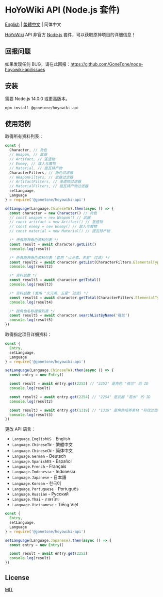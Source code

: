 # HoYoWiki API (Node.js 套件)

[English](README.md) | [繁體中文](README_ZH-TW.md) | 简体中文

[HoYoWiki](https://wiki.hoyolab.com/) API 非官方 [Node.js](https://nodejs.org/) 套件，可以获取原神项目的详细信息！

## 回报问题

如果发现任何 BUG，请在此回报：<https://github.com/GoneTone/node-hoyowiki-api/issues>

## 安装

需要 Node.js 14.0.0 或更高版本。

```sh-session
npm install @gonetone/hoyowiki-api
```

## 使用范例

取得所有资料列表：

```javascript
const {
  Character, // 角色
  // Weapon, // 武器
  // Artifact, // 圣遗物
  // Enemy, // 敌人与魔物
  // Material, // 提瓦特产物
  CharacterFilters, // 角色过滤器
  // WeaponFilters, // 武器过滤器
  // ArtifactFilters, // 圣遗物过滤器
  // MaterialFilters, // 提瓦特产物过滤器
  setLanguage,
  Language
} = require('@gonetone/hoyowiki-api')

setLanguage(Language.ChineseTW).then(async () => {
  const character = new Character() // 角色
  // const weapon = new Weapon() // 武器
  // const artifact = new Artifact() // 圣遗物
  // const enemy = new Enemy() // 敌人与魔物
  // const material = new Material() // 提瓦特产物

  /* 所有原神角色资料列表 */
  const result = await character.getList()
  console.log(result)

  /* 所有原神角色资料列表 (套用 "火元素、五星" 过滤) */
  const result2 = await character.getList(CharacterFilters.ElementalType.Pyro, CharacterFilters.Quality.Star5)
  console.log(result2)

  /* 资料总数 */
  const result3 = await character.getTotal()
  console.log(result3)

  /* 资料总数 (套用 "火元素、五星" 过滤) */
  const result4 = await character.getTotal(CharacterFilters.ElementalType.Pyro, CharacterFilters.Quality.Star5)
  console.log(result4)

  /* 按角色名称搜索列表 */
  const result5 = await character.searchListByName('夜兰')
  console.log(result5)
})
```

取得指定项目详细资料：

```javascript
const {
  Entry,
  setLanguage,
  Language
} = require('@gonetone/hoyowiki-api')

setLanguage(Language.ChineseTW).then(async () => {
  const entry = new Entry()

  const result = await entry.get(2252) // "2252" 是角色 "夜兰" 的 ID
  console.log(result)

  const result2 = await entry.get(2254) // "2254" 是武器 "若水" 的 ID
  console.log(result2)

  const result3 = await entry.get(1319) // "1319" 是角色培养素材 "符纹之齿" 的 ID
  console.log(result3)
})
```

更改 API 语言：

- `Language.EnglishUS` - English
- `Language.ChineseTW` - 繁體中文
- `Language.ChineseCN` - 简体中文
- `Language.German` - Deutsch
- `Language.SpanishES` - Español
- `Language.French` - Français
- `Language.Indonesia` - Indonesia
- `Language.Japanese` - 日本語
- `Language.Korean` - 한국어
- `Language.Portuguese` - Português
- `Language.Russian` - Pусский
- `Language.Thai` - ภาษาไทย
- `Language.Vietnamese` - Tiếng Việt

```javascript
const {
  Entry,
  setLanguage,
  Language
} = require('@gonetone/hoyowiki-api')

setLanguage(Language.Japanese).then(async () => {
  const entry = new Entry()

  const result = await entry.get(2252)
  console.log(result)
})
```

## License

[MIT](LICENSE)
